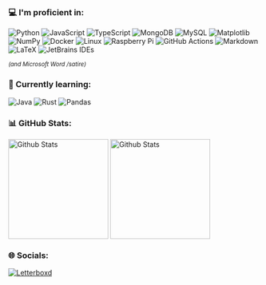 ### 💻 I'm proficient in:
![Python](https://img.shields.io/badge/python-3670A0?style=for-the-badge&logo=python&logoColor=white) ![JavaScript](https://img.shields.io/badge/javascript-%23323330.svg?style=for-the-badge&logo=javascript&logoColor=%23F7DF1E) ![TypeScript](https://img.shields.io/badge/typescript-%23007ACC.svg?style=for-the-badge&logo=typescript&logoColor=white) ![MongoDB](https://img.shields.io/badge/MongoDB-%234ea94b.svg?style=for-the-badge&logo=mongodb&logoColor=white) ![MySQL](https://img.shields.io/badge/mysql-4479A1.svg?style=for-the-badge&logo=mysql&logoColor=white)  ![Matplotlib](https://img.shields.io/badge/Matplotlib-%23ffffff.svg?style=for-the-badge&logo=Matplotlib&logoColor=black) ![NumPy](https://img.shields.io/badge/numpy-%23013243.svg?style=for-the-badge&logo=numpy&logoColor=white) ![Docker](https://img.shields.io/badge/docker-%230db7ed.svg?style=for-the-badge&logo=docker&logoColor=white) ![Linux](https://img.shields.io/badge/-Linux-000000?style=for-the-badge&logo=Linux&logoColor=white) ![Raspberry Pi](https://img.shields.io/badge/-RaspberryPi-C51A4A?style=for-the-badge&logo=Raspberry-Pi) ![GitHub Actions](https://img.shields.io/badge/github%20actions-%232671E5.svg?style=for-the-badge&logo=githubactions&logoColor=white) ![Markdown](https://img.shields.io/badge/markdown-%23000000.svg?style=for-the-badge&logo=markdown&logoColor=white) ![LaTeX](https://img.shields.io/badge/latex-%23008080.svg?style=for-the-badge&logo=latex&logoColor=white) ![JetBrains IDEs](https://img.shields.io/badge/JetBrains%20IDEs-%23000000.svg?style=for-the-badge&logo=JetBrains&logoColor=white)

<sub>_(and Microsoft Word /satire)_</sub>

### 📖 Currently learning:
![Java](https://img.shields.io/badge/java-%23ED8B00.svg?style=for-the-badge&logo=openjdk&logoColor=white) ![Rust](https://img.shields.io/badge/rust-%23000000.svg?style=for-the-badge&logo=rust&logoColor=white) ![Pandas](https://img.shields.io/badge/pandas-%23150458.svg?style=for-the-badge&logo=pandas&logoColor=white)


### 📊 GitHub Stats:
<img
  height=200
  align="center"
  alt="Github Stats"
  src="https://github-readme-stats.vercel.app/api?username=Wemmy0&theme=ambient_gradient&hide_border=true&&hide_rank=true&include_all_commits=true&count_private=true&card_width=300"
/>
<img
  height=200
  align="center"
  alt="Github Stats"
  src="https://github-readme-stats.vercel.app/api/top-langs/?username=Wemmy0&theme=ambient_gradient&hide_border=true&include_all_commits=true&count_private=true&layout=compact&card_width=300"
/>

### 🌐 Socials:
[![Letterboxd](https://img.shields.io/badge/-Letterboxd-%23202830?style=for-the-badge&logo=letterboxd&logoColor=white)](https://letterboxd.com/wemmy0/)
